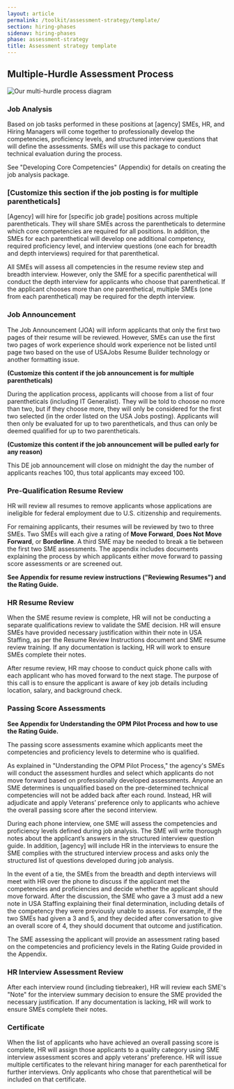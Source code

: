 ```yaml
---
layout: article
permalink: /toolkit/assessment-strategy/template/
section: hiring-phases
sidenav: hiring-phases
phase: assessment-strategy
title: Assessment strategy template
---
```


## Multiple-Hurdle Assessment Process

<img src="{{site.baseurl}}/assets/img/multi-hurdle-process-v3.4.png" alt="Our multi-hurdle process diagram">

### Job Analysis

Based on job tasks performed in these positions at [agency] SMEs, HR, and Hiring Managers will come together to professionally develop the competencies, proficiency levels, and structured interview questions that will define the assessments. SMEs will use this package to conduct technical evaluation during the process.

See "Developing Core Competencies" (Appendix) for details on creating the job analysis package.

### [Customize this section if the job posting is for multiple parentheticals]

[Agency] will hire for [specific job grade] positions across multiple parentheticals. They will share SMEs across the parentheticals to determine which core competencies are required for all positions. In addition, the SMEs for each parenthetical will develop one additional competency, required proficiency level, and interview questions (one each for breadth and depth interviews) required for that parenthetical.

All SMEs will assess all competencies in the resume review step and breadth interview. However, only the SME for a specific parenthetical will conduct the depth interview for applicants who choose that parenthetical. If the applicant chooses more than one parenthetical, multiple SMEs (one from each parenthetical) may be required for the depth interview.

### Job Announcement

The Job Announcement (JOA) will inform applicants that only the first two pages of their resume will be reviewed. However, SMEs can use the first two pages of work experience should work experience not be listed until page two based on the use of USAJobs Resume Builder technology or another formatting issue.

**(Customize this content if the job announcement is for multiple parentheticals)**

During the application process, applicants will choose from a list of four parentheticals (including IT Generalist). They will be told to choose no more than two, but if they choose more, they will only be considered for the first two selected (in the order listed on the USA Jobs posting). Applicants will then only be evaluated for up to two parentheticals, and thus can only be deemed qualified for up to two parentheticals.

**(Customize this content if the job announcement will be pulled early for any reason)**

This DE job announcement will close on midnight the day the number of applicants reaches 100, thus total applicants may exceed 100.

### Pre-Qualification Resume Review

HR will review all resumes to remove applicants whose applications are ineligible for federal employment due to U.S. citizenship and requirements.

For remaining applicants, their resumes will be reviewed by two to three SMEs. Two SMEs will each give a rating of **Move Forward**, **Does Not Move Forward**, or **Borderline**. A third SME may be needed to break a tie between the first two SME assessments. The appendix includes documents explaining the process by which applicants either move forward to passing score assessments or are screened out.

**See Appendix for resume review instructions ("Reviewing Resumes") and the Rating Guide.**

### HR Resume Review

When the SME resume review is complete, HR will not be conducting a separate qualifications review to validate the SME decision. HR will ensure SMEs have provided necessary justification within their note in USA Staffing, as per the Resume Review Instructions document and SME resume review training.  If any documentation is lacking, HR will work to ensure SMEs complete their notes.

After resume review, HR may choose to conduct quick phone calls with each applicant who has moved forward to the next stage. The purpose of this call is to ensure the applicant is aware of key job details including location, salary, and background check.

### Passing Score Assessments

**See Appendix for Understanding the OPM Pilot Process and how to use the Rating Guide.**

The passing score assessments examine which applicants meet the competencies and proficiency levels to determine who is qualified.

As explained in "Understanding the OPM Pilot Process," the agency's SMEs will conduct the assessment hurdles and select which applicants do not move forward based on professionally developed assessments. Anyone an SME determines is unqualified based on the pre-determined technical competencies will not be added back after each round. Instead, HR will adjudicate and apply Veterans’ preference only to applicants who achieve the overall passing score after the second interview.

During each phone interview, one SME will assess the competencies and proficiency levels defined during job analysis. The SME will write thorough notes about the applicant’s answers in the structured interview question guide. In addition, [agency] will include HR in the interviews to ensure the SME complies with the structured interview process and asks only the structured list of questions developed during job analysis.

In the event of a tie, the SMEs from the breadth and depth interviews will meet with HR over the phone to discuss if the applicant met the competencies and proficiencies and decide whether the applicant should move forward. After the discussion, the SME who gave a 3 must add a new note in USA Staffing explaining their final determination, including details of the competency they were previously unable to assess. For example, if the two SMEs had given a 3 and 5, and they decided after conversation to give an overall score of 4, they should document that outcome and justification.

The SME assessing the applicant will provide an assessment rating based on the competencies and proficiency levels in the Rating Guide provided in the Appendix.

### HR Interview Assessment Review

After each interview round (including tiebreaker), HR will review each SME's "Note" for the interview summary decision to ensure the SME provided the necessary justification.  If any documentation is lacking, HR will work to ensure SMEs complete their notes.

### Certificate

When the list of applicants who have achieved an overall passing score is complete, HR will assign those applicants to a quality category using SME interview assessment scores and apply veterans’ preference. HR will issue multiple certificates to the relevant hiring manager for each parenthetical for further interviews. Only applicants who chose that parenthetical will be included on that certificate.
